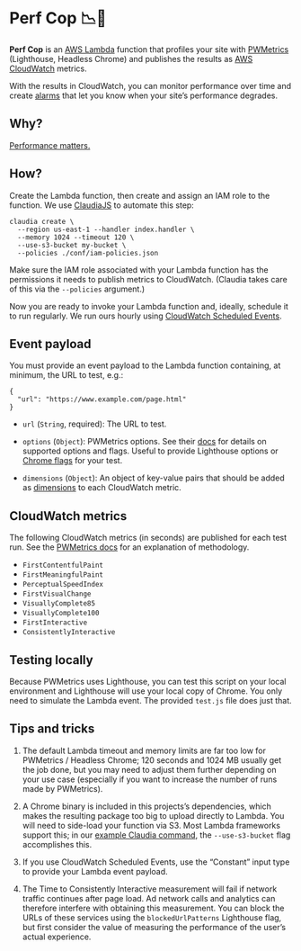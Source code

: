 # Perf Cop 📉🚓

**Perf Cop** is an [AWS Lambda][lambda] function that profiles your site with
[PWMetrics][pwmetrics] (Lighthouse, Headless Chrome) and publishes the results
as [AWS CloudWatch][cloudwatch] metrics.

With the results in CloudWatch, you can monitor performance over time and create
[alarms][alarms] that let you know when your site’s performance degrades.

## Why?

[Performance matters.][performance]

## How?

Create the Lambda function, then create and assign an IAM role to the function.
We use [ClaudiaJS][claudia] to automate this step:

```
claudia create \
  --region us-east-1 --handler index.handler \
  --memory 1024 --timeout 120 \
  --use-s3-bucket my-bucket \
  --policies ./conf/iam-policies.json
```

Make sure the IAM role associated with your Lambda function has the permissions
it needs to publish metrics to CloudWatch. (Claudia takes care of this via the
`--policies` argument.)

Now you are ready to invoke your Lambda function and, ideally, schedule it to
run regularly. We run ours hourly using [CloudWatch Scheduled Events][scheduled].

## Event payload

You must provide an event payload to the Lambda function containing, at minimum,
the URL to test, e.g.:

```
{
  "url": "https://www.example.com/page.html"
}
```

- `url` (`String`, required): The URL to test.

- `options` (`Object`): PWMetrics options. See their [docs][pwmetrics] for
details on supported options and flags. Useful to provide Lighthouse options or
[Chrome flags][flags] for your test.

- `dimensions` (`Object`): An object of key-value pairs that should be added as
[dimensions][dimensions] to each CloudWatch metric.

## CloudWatch metrics

The following CloudWatch metrics (in seconds) are published for each test run.
See the [PWMetrics docs][pwmetrics] for an explanation of methodology.

- `FirstContentfulPaint`
- `FirstMeaningfulPaint`
- `PerceptualSpeedIndex`
- `FirstVisualChange`
- `VisuallyComplete85`
- `VisuallyComplete100`
- `FirstInteractive`
- `ConsistentlyInteractive`

## Testing locally

Because PWMetrics uses Lighthouse, you can test this script on your local
environment and Lighthouse will use your local copy of Chrome. You only need
to simulate the Lambda event. The provided `test.js` file does just that.

## Tips and tricks

1. The default Lambda timeout and memory limits are far too low for PWMetrics /
Headless Chrome; 120 seconds and 1024 MB usually get the job done, but you may
need to adjust them further depending on your use case (especially if you want
to increase the number of runs made by PWMetrics).

2. A Chrome binary is included in this projects’s dependencies, which makes the
resulting package too big to upload directly to Lambda. You will need to
side-load your function via S3. Most Lambda frameworks support this; in our
[example Claudia command](#how), the `--use-s3-bucket` flag accomplishes this.

3. If you use CloudWatch Scheduled Events, use the “Constant” input type to
provide your Lambda event payload.

4. The Time to Consistently Interactive measurement will fail if network traffic
continues after page load. Ad network calls and analytics can therefore
interfere with obtaining this measurement. You can block the URLs of these
services using the `blockedUrlPatterns` Lighthouse flag, but first consider the
value of measuring the performance of the user’s actual experience.


[lambda]: https://aws.amazon.com/lambda/
[pwmetrics]: https://github.com/paulirish/pwmetrics
[cloudwatch]: https://aws.amazon.com/cloudwatch/
[alarms]: http://docs.aws.amazon.com/AmazonCloudWatch/latest/monitoring/AlarmThatSendsEmail.html
[performance]:  https://medium.com/dev-channel/a-pinterest-progressive-web-app-performance-case-study-3bd6ed2e6154
[claudia]: https://claudiajs.com
[scheduled]: http://docs.aws.amazon.com/lambda/latest/dg/with-scheduled-events.html
[flags]: https://peter.sh/experiments/chromium-command-line-switches/
[dimensions]: http://docs.aws.amazon.com/AmazonCloudWatch/latest/monitoring/cloudwatch_concepts.html#Dimension

